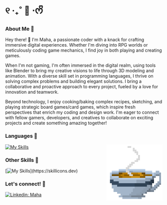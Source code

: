# ୧ ‧₊˚ 🍵 ⋅ᰔᩚ 

### About Me 🐢

Hey there! 👋 I'm Maha, a passionate coder with a knack for crafting immersive digital experiences. Whether I'm diving into RPG worlds or meticulously coding game mechanics, I find joy in both playing and creating games. 

When I'm not gaming, I'm often immersed in the digital realm, using tools like Blender to bring my creative visions to life through 3D modeling and animation. With a diverse skill set in programming languages, I 
thrive on solving complex problems and building elegant solutions. I bring a collaborative and proactive approach to every project, fueled by a love for innovation and teamwork. 

Beyond technology, I enjoy cooking/baking complex recipes, sketching, and playing strategic board games/card games, which inspire fresh perspectives that enrich my coding and design work. I'm eager to connect 
with fellow gamers, developers, and creatives to collaborate on exciting projects and create something amazing together!
 
 ### Languages 🍃

<img align=right width=180 src="0e28c1e1-2b46-11eb-98c3-8bd6c09c09f8.gif"> [![My Skills](https://skillicons.dev/icons?i=html,css,c,cs,cpp,java,py)](https://skillicons.dev)

### Other Skills 🦕 

[![My Skills](https://skillicons.dev/icons?i=ae,au,ps,blender,mysql,unity,unreal,)](https://skillicons.dev)

### Let's connect! 💚 

[![Linkedin: Maha](https://img.shields.io/badge/-Maha-blue?style=flat-square&logo=Linkedin&logoColor=white&link=https://www.linkedin.com/in/maha-khan-mk)](https://www.linkedin.com/in/maha-khan-mk)
